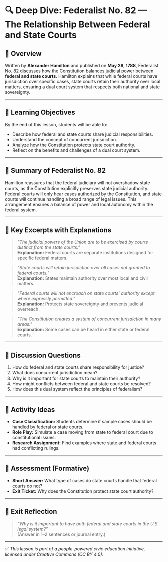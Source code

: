 # 🔍 Deep Dive: Federalist No. 82 — The Relationship Between Federal and State Courts

## 🧭 Overview

Written by **Alexander Hamilton** and published on **May 28, 1788**, Federalist No. 82 discusses how the Constitution balances judicial power between **federal and state courts**. Hamilton explains that while federal courts have jurisdiction over specific cases, state courts retain their authority over local matters, ensuring a dual court system that respects both national and state sovereignty.

---

## 🎯 Learning Objectives

By the end of this lesson, students will be able to:  
- Describe how federal and state courts share judicial responsibilities.  
- Understand the concept of concurrent jurisdiction.  
- Analyze how the Constitution protects state court authority.  
- Reflect on the benefits and challenges of a dual court system.

---

## 📘 Summary of Federalist No. 82

Hamilton reassures that the federal judiciary will not overshadow state courts, as the Constitution explicitly preserves state judicial authority. Federal courts will only hear cases authorized by the Constitution, and state courts will continue handling a broad range of legal issues. This arrangement ensures a balance of power and local autonomy within the federal system.

---

## 📖 Key Excerpts with Explanations

> *"The judicial powers of the Union are to be exercised by courts distinct from the state courts."*  
**Explanation:** Federal courts are separate institutions designed for specific federal matters.

> *"State courts will retain jurisdiction over all cases not granted to federal courts."*  
**Explanation:** States maintain authority over most local and civil matters.

> *"Federal courts will not encroach on state courts' authority except where expressly permitted."*  
**Explanation:** Protects state sovereignty and prevents judicial overreach.

> *"The Constitution creates a system of concurrent jurisdiction in many areas."*  
**Explanation:** Some cases can be heard in either state or federal courts.

---

## 💬 Discussion Questions

1. How do federal and state courts share responsibility for justice?  
2. What does concurrent jurisdiction mean?  
3. Why is it important for state courts to maintain their authority?  
4. How might conflicts between federal and state courts be resolved?  
5. How does this dual system reflect the principles of federalism?

---

## 🧪 Activity Ideas

- **Case Classification:** Students determine if sample cases should be handled by federal or state courts.  
- **Role Play:** Simulate a case moving from state to federal court due to constitutional issues.  
- **Research Assignment:** Find examples where state and federal courts had conflicting rulings.

---

## 📎 Assessment (Formative)

- **Short Answer:** What type of cases do state courts handle that federal courts do not?  
- **Exit Ticket:** Why does the Constitution protect state court authority?

---

## 🏁 Exit Reflection

> *“Why is it important to have both federal and state courts in the U.S. legal system?”*  
(Answer in 1–2 sentences or journal entry.)

---

✅ *This lesson is part of a people-powered civic education initiative, licensed under Creative Commons (CC BY 4.0).*
